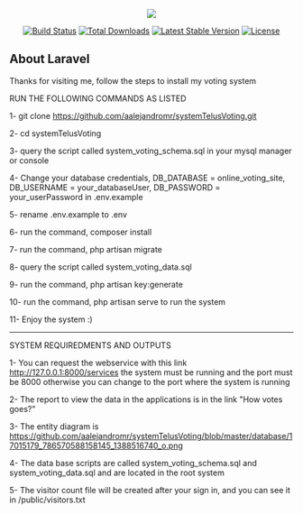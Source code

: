 <p align="center"><img src="https://laravel.com/assets/img/components/logo-laravel.svg"></p>

<p align="center">
<a href="https://travis-ci.org/laravel/framework"><img src="https://travis-ci.org/laravel/framework.svg" alt="Build Status"></a>
<a href="https://packagist.org/packages/laravel/framework"><img src="https://poser.pugx.org/laravel/framework/d/total.svg" alt="Total Downloads"></a>
<a href="https://packagist.org/packages/laravel/framework"><img src="https://poser.pugx.org/laravel/framework/v/stable.svg" alt="Latest Stable Version"></a>
<a href="https://packagist.org/packages/laravel/framework"><img src="https://poser.pugx.org/laravel/framework/license.svg" alt="License"></a>
</p>

## About Laravel

Thanks for visiting me, follow the steps to install my voting system

RUN THE FOLLOWING COMMANDS AS LISTED

1- git clone https://github.com/aalejandromr/systemTelusVoting.git

2- cd systemTelusVoting

3- query the script called system_voting_schema.sql in your mysql manager or console

4- Change your database credentials, DB_DATABASE = online_voting_site, DB_USERNAME = your_databaseUser, DB_PASSWORD = your_userPassword in .env.example

5- rename .env.example to .env

6- run the command, composer install

7- run the command, php artisan migrate

8- query the script called system_voting_data.sql

9- run the command, php artisan key:generate

10- run the command, php artisan serve
 to run the system

11- Enjoy the system :)

-------------------------------------------------------------------------------

SYSTEM REQUIREDMENTS AND OUTPUTS

1- You can request the webservice with this link http://127.0.0.1:8000/services the system must be running and the port must be 8000 otherwise you can change to the port where the system is running

2- The report to view the data in the applications is in the link "How votes goes?"

3- The entity diagram is https://github.com/aalejandromr/systemTelusVoting/blob/master/database/17015179_786570588158145_1388516740_o.png

4- The data base scripts are called system_voting_schema.sql and system_voting_data.sql and are located in the root system

5- The visitor count file will be created after your sign in, and you can see it in /public/visitors.txt